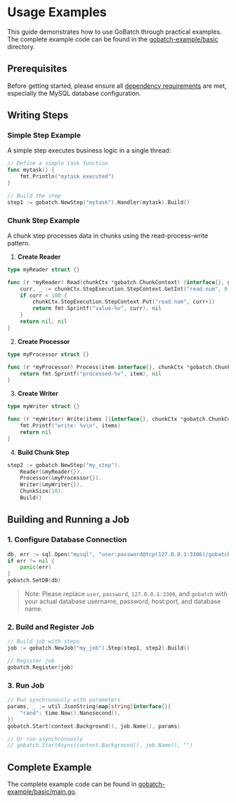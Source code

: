 # Usage Examples

This guide demonstrates how to use GoBatch through practical examples. The complete example code can be found in the [gobatch-example/basic](https://github.com/chararch/gobatch-example/basic) directory.

## Prerequisites

Before getting started, please ensure all [dependency requirements](dependencies.md) are met, especially the MySQL database configuration.

## Writing Steps

### Simple Step Example

A simple step executes business logic in a single thread:

```go
// Define a simple task function
func mytask() {
    fmt.Println("mytask executed")
}

// Build the step
step1 := gobatch.NewStep("mytask").Handler(mytask).Build()
```

### Chunk Step Example

A chunk step processes data in chunks using the read-process-write pattern.

1. **Create Reader**

```go
type myReader struct {}

func (r *myReader) Read(chunkCtx *gobatch.ChunkContext) (interface{}, gobatch.BatchError) {
    curr, _ := chunkCtx.StepExecution.StepContext.GetInt("read.num", 0)
    if curr < 100 {
        chunkCtx.StepExecution.StepContext.Put("read.num", curr+1)
        return fmt.Sprintf("value-%v", curr), nil
    }
    return nil, nil
}
```

2. **Create Processor**

```go
type myProcessor struct {}

func (r *myProcessor) Process(item interface{}, chunkCtx *gobatch.ChunkContext) (interface{}, gobatch.BatchError) {
    return fmt.Sprintf("processed-%v", item), nil
}
```

3. **Create Writer**

```go
type myWriter struct {}

func (r *myWriter) Write(items []interface{}, chunkCtx *gobatch.ChunkContext) gobatch.BatchError {
    fmt.Printf("write: %v\n", items)
    return nil
}
```

4. **Build Chunk Step**

```go
step2 := gobatch.NewStep("my_step").
    Reader(&myReader{}).
    Processor(&myProcessor{}).
    Writer(&myWriter{}).
    ChunkSize(10).
    Build()
```

## Building and Running a Job

### 1. Configure Database Connection

```go
db, err := sql.Open("mysql", "user:password@tcp(127.0.0.1:3306)/gobatch?charset=utf8&parseTime=true")
if err != nil {
    panic(err)
}
gobatch.SetDB(db)
```
> Note: Please replace `user`, `password`, `127.0.0.1:3306`, and `gobatch` with your actual database username, password, host:port, and database name.

### 2. Build and Register Job

```go
// Build job with steps
job := gobatch.NewJob("my_job").Step(step1, step2).Build()

// Register job
gobatch.Register(job)
```

### 3. Run Job

```go
// Run synchronously with parameters
params, _ := util.JsonString(map[string]interface{}{
    "rand": time.Now().Nanosecond(),
})
gobatch.Start(context.Background(), job.Name(), params)

// Or run asynchronously
// gobatch.StartAsync(context.Background(), job.Name(), "")
```

## Complete Example

The complete example code can be found in [gobatch-example/basic/main.go](https://github.com/chararch/gobatch-example/basic/main.go).